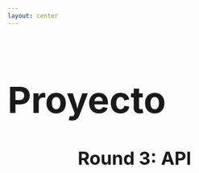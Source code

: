 ```yaml
---
layout: center
---
```


# Proyecto

## Round 3: API

<style>
  h1 {
    font-size: 72px!important;
  }
  h2 {
    font-size: 36px!important;
    text-align: center;
  }
</style>

